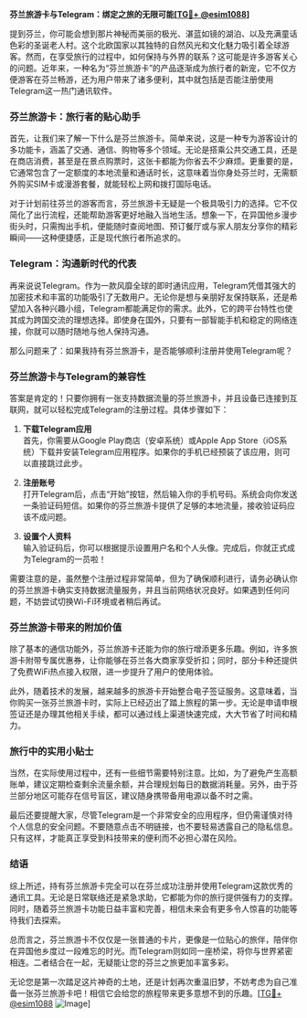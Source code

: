 **芬兰旅游卡与Telegram：绑定之旅的无限可能[[TG💪+ @esim1088](https://t.me/s/esim1088)]**

提到芬兰，你可能会想到那片神秘而美丽的极光、湛蓝如镜的湖泊、以及充满童话色彩的圣诞老人村。这个北欧国家以其独特的自然风光和文化魅力吸引着全球游客。然而，在享受旅行的过程中，如何保持与外界的联系？这可能是许多游客关心的问题。近年来，一种名为“芬兰旅游卡”的产品逐渐成为旅行者的新宠，它不仅方便游客在芬兰畅游，还为用户带来了诸多便利，其中就包括是否能注册使用Telegram这一热门通讯软件。

### 芬兰旅游卡：旅行者的贴心助手

首先，让我们来了解一下什么是芬兰旅游卡。简单来说，这是一种专为游客设计的多功能卡，涵盖了交通、通信、购物等多个领域。无论是搭乘公共交通工具，还是在商店消费，甚至是在景点购票时，这张卡都能为你省去不少麻烦。更重要的是，它通常包含了一定额度的本地流量和通话时长，这意味着当你身处芬兰时，无需额外购买SIM卡或漫游套餐，就能轻松上网和拨打国际电话。

对于计划前往芬兰的游客而言，芬兰旅游卡无疑是一个极具吸引力的选择。它不仅简化了出行流程，还能帮助游客更好地融入当地生活。想象一下，在异国他乡漫步街头时，只需掏出手机，便能随时查阅地图、预订餐厅或与家人朋友分享你的精彩瞬间——这种便捷感，正是现代旅行者所追求的。

### Telegram：沟通新时代的代表

再来说说Telegram。作为一款风靡全球的即时通讯应用，Telegram凭借其强大的加密技术和丰富的功能吸引了无数用户。无论你是想与亲朋好友保持联系，还是希望加入各种兴趣小组，Telegram都能满足你的需求。此外，它的跨平台特性也使其成为跨国交流的理想选择。即使身在国外，只要有一部智能手机和稳定的网络连接，你就可以随时随地与他人保持沟通。

那么问题来了：如果我持有芬兰旅游卡，是否能够顺利注册并使用Telegram呢？

### 芬兰旅游卡与Telegram的兼容性

答案是肯定的！只要你拥有一张支持数据流量的芬兰旅游卡，并且设备已连接到互联网，就可以轻松完成Telegram的注册过程。具体步骤如下：

1. **下载Telegram应用**  
   首先，你需要从Google Play商店（安卓系统）或Apple App Store（iOS系统）下载并安装Telegram应用程序。如果你的手机已经预装了该应用，则可以直接跳过此步。

2. **注册账号**  
   打开Telegram后，点击“开始”按钮，然后输入你的手机号码。系统会向你发送一条验证码短信。如果你的芬兰旅游卡提供了足够的本地流量，接收验证码应该不成问题。

3. **设置个人资料**  
   输入验证码后，你可以根据提示设置用户名和个人头像。完成后，你就正式成为Telegram的一员啦！

需要注意的是，虽然整个注册过程非常简单，但为了确保顺利进行，请务必确认你的芬兰旅游卡确实支持数据流量服务，并且当前网络状况良好。如果遇到任何问题，不妨尝试切换Wi-Fi环境或者稍后再试。

### 芬兰旅游卡带来的附加价值

除了基本的通信功能外，芬兰旅游卡还能为你的旅行增添更多乐趣。例如，许多旅游卡附带专属优惠券，让你能够在芬兰各大商家享受折扣；同时，部分卡种还提供了免费WiFi热点接入权限，进一步提升了用户的使用体验。

此外，随着技术的发展，越来越多的旅游卡开始整合电子签证服务。这意味着，当你购买一张芬兰旅游卡时，实际上已经迈出了踏上旅程的第一步。无论是申请申根签证还是办理其他相关手续，都可以通过线上渠道快速完成，大大节省了时间和精力。

### 旅行中的实用小贴士

当然，在实际使用过程中，还有一些细节需要特别注意。比如，为了避免产生高额账单，建议定期检查剩余流量余额，并合理规划每日的数据消耗量。另外，由于芬兰部分地区可能存在信号盲区，建议随身携带备用电源以备不时之需。

最后还要提醒大家，尽管Telegram是一个非常安全的应用程序，但仍需谨慎对待个人信息的安全问题。不要随意点击不明链接，也不要轻易透露自己的隐私信息。只有这样，才能真正享受到科技带来的便利而不必担心潜在风险。

### 结语

综上所述，持有芬兰旅游卡完全可以在芬兰成功注册并使用Telegram这款优秀的通讯工具。无论是日常联络还是紧急求助，它都能为你的旅行提供强有力的支撑。同时，随着芬兰旅游卡功能日益丰富和完善，相信未来会有更多令人惊喜的功能等待我们去探索。

总而言之，芬兰旅游卡不仅仅是一张普通的卡片，更像是一位贴心的旅伴，陪伴你在异国他乡度过一段难忘的时光。而Telegram则如同一座桥梁，将你与世界紧密相连。二者结合在一起，无疑能让您的芬兰之旅更加丰富多彩。

无论您是第一次踏足这片神奇的土地，还是计划再次重温旧梦，不妨考虑为自己准备一张芬兰旅游卡吧！相信它会给您的旅程带来更多意想不到的乐趣。[[TG💪+ @esim1088](https://t.me/s/esim1088) ![Image](https://i.postimg.cc/4NQfJmqS/Snipaste-2025-05-13-00-14-12.png)]